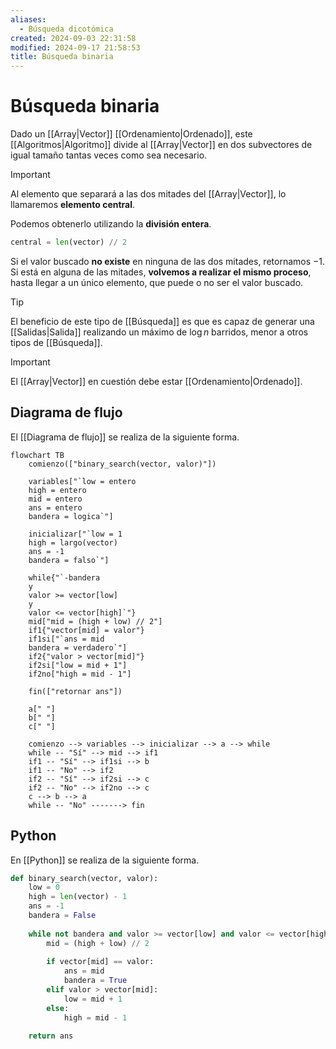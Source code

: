 ```yaml
---
aliases:
  - Búsqueda dicotómica
created: 2024-09-03 22:31:58
modified: 2024-09-17 21:58:53
title: Búsqueda binaria
---
```


# Búsqueda binaria

Dado un [[Array|Vector]] [[Ordenamiento|Ordenado]], este [[Algoritmos|Algoritmo]] divide al [[Array|Vector]] en dos subvectores de igual tamaño tantas veces como sea necesario.

> [!important]
> Al elemento que separará a las dos mitades del [[Array|Vector]], lo llamaremos **elemento central**.
> 
> Podemos obtenerlo utilizando la **división entera**.
>
> ``` python
> central = len(vector) // 2
> ```

Si el valor buscado **no existe** en ninguna de las dos mitades, retornamos $-1$. Si está en alguna de las mitades, **volvemos a realizar el mismo proceso**, hasta llegar a un único elemento, que puede o no ser el valor buscado.

> [!tip]
> El beneficio de este tipo de [[Búsqueda]] es que es capaz de generar una [[Salidas|Salida]] realizando un máximo de $\log n$ barridos, menor a otros tipos de [[Búsqueda]].

> [!important]
> El [[Array|Vector]] en cuestión debe estar [[Ordenamiento|Ordenado]].

## Diagrama de flujo

El [[Diagrama de flujo]] se realiza de la siguiente forma.

```mermaid
flowchart TB
	comienzo(["binary_search(vector, valor)"])
    
	variables["`low = entero
    high = entero
    mid = entero
    ans = entero
    bandera = logica`"]
	
	inicializar["`low = 1
	high = largo(vector)
    ans = -1
    bandera = falso`"]
	
	while{"`-bandera
	y
	valor >= vector[low]
	y
	valor <= vector[high]`"}
	mid["mid = (high + low) // 2"]
	if1{"vector[mid] = valor"}
	if1si["`ans = mid
	bandera = verdadero`"]
	if2{"valor > vector[mid]"}
	if2si["low = mid + 1"]
	if2no["high = mid - 1"]
		
	fin(["retornar ans"])
	
	a[" "]
	b[" "]
	c[" "]
    
	comienzo --> variables --> inicializar --> a --> while
	while -- "Sí" --> mid --> if1
	if1 -- "Sí" --> if1si --> b
	if1 -- "No" --> if2
	if2 -- "Sí" --> if2si --> c
	if2 -- "No" --> if2no --> c
	c --> b --> a
	while -- "No" -------> fin
```

## Python

En [[Python]] se realiza de la siguiente forma.

```python
def binary_search(vector, valor):
    low = 0
    high = len(vector) - 1
    ans = -1
    bandera = False
    
    while not bandera and valor >= vector[low] and valor <= vector[high]:
        mid = (high + low) // 2
        
        if vector[mid] == valor:
            ans = mid
            bandera = True
        elif valor > vector[mid]:
            low = mid + 1
        else:
            high = mid - 1
    
    return ans
```
